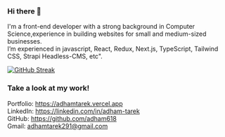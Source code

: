 
### Hi there 👋
I'm a front-end developer with a strong background in Computer Science,experience in building websites for small and medium-sized businesses.<br/>
I’m experienced in javascript, React, Redux, Next.js, TypeScript, Tailwind CSS,  Strapi Headless-CMS, etc".


[![GitHub Streak](http://github-readme-streak-stats.herokuapp.com?user=adham618&theme=dark-theme&date_format=M%20j%5B%2C%20Y%5D)](https://git.io/streak-stats)

### Take a look at my work!

Portfolio: https://adhamtarek.vercel.app<br>
LinkedIn: https://linkedin.com/in/adham-tarek<br>
GitHub: https://github.com/adham618<br>
Gmail: adhamtarek291@gmail.com<br>
